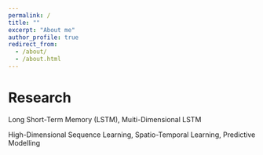 ```yaml
---
permalink: /
title: ""
excerpt: "About me"
author_profile: true
redirect_from: 
  - /about/
  - /about.html
---
```


<!-- Researcher at NVIDIA -->
<!-- Research Interest
====== -->

Research
======
Long Short-Term Memory (LSTM), Muiti-Dimensional LSTM

High-Dimensional Sequence Learning, Spatio-Temporal Learning, Predictive Modelling

<!-- News
======
* Sep. 2018, ECCV oral presentation [project page](https://wonmin-byeon.github.io/publication/2018-eccv)  -->